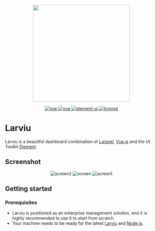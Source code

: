 <p align="center">
  <img width="320" src="https://i.ibb.co/kBLGqJb/1200px-Laravel.jpg">
</p>
<p align="center">
  <a href="https://laravel.com">
    <img src="https://img.shields.io/badge/laravel-7.3-brightgreen.svg" alt="vue">
  </a>
  <a href="https://github.com/vuejs/vue">
    <img src="https://img.shields.io/badge/vue-2.6.10-brightgreen.svg" alt="vue">
  </a>
  <a href="https://github.com/ElemeFE/element">
    <img src="https://img.shields.io/badge/element--ui-2.13.0-brightgreen.svg" alt="element-ui">
  </a>
  <a href="https://github.com/tuandm/laravue/blob/master/LICENSE">
    <img src="https://img.shields.io/badge/license-MIT-brightgreen.svg" alt="license">
  </a>
</p>

# Larviu
Larviu is a beautiful dashboard combination of [Laravel](https://laravel.com/), [Vue.js](https://github.com/vuejs/vue) and the UI Toolkit [Element](https://github.com/ElemeFE/element).

## Screenshot
<p align="center">
  <img src="https://i.ibb.co/D5RZ37j/screen2.png" alt="screen2" border="0">
  <img src="https://i.ibb.co/gmhJrjt/screen.png" alt="screen" border="0">
  <img src="https://i.ibb.co/9yV0q7s/screen1.png" alt="screen1" border="0">
</p>

## Getting started

### Prerequisites

 * Larviu is positioned as an enterprise management solution, and it is highly recommended to use it to start from scratch.
 * Your machine needs to be ready for the latest [Larviu](https://laravel.com/docs/6.x#installation) and [Node.js](https://nodejs.org).

